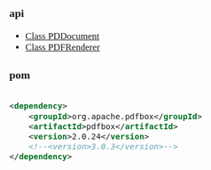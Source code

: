 <span  style="font-family: Simsun,serif; font-size: 17px; ">

### api

- [Class PDDocument](https://pdfbox.apache.org/docs/2.0.2/javadocs/org/apache/pdfbox/pdmodel/PDDocument.html)
- [Class PDFRenderer](https://pdfbox.apache.org/docs/2.0.3/javadocs/org/apache/pdfbox/rendering/PDFRenderer.html)

### pom

~~~xml

<dependency>
    <groupId>org.apache.pdfbox</groupId>
    <artifactId>pdfbox</artifactId>
    <version>2.0.24</version>
    <!--<version>3.0.3</version>-->
</dependency>
~~~

</span>